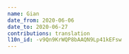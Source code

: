 ```yaml
---
name: Gian
date_from: 2020-06-06
date_to: 2020-06-27
contributions: translation
l10n_id: -v9Qn9KrWQP8bAAQN9Lp41kEFsw
---
```

